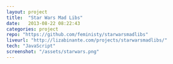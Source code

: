 ```yaml
---
layout: project
title:  "Star Wars Mad Libs"
date:   2013-08-22 08:22:43
categories: project
repo: "https://github.com/feministy/starwarsmadlibs"
liveurl: "http://lizabinante.com/projects/starwarsmadlibs/"
tech: "JavaScript"
screenshot: "/assets/starwars.png"
---
```

